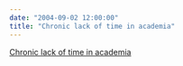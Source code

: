 ```yaml
---
date: "2004-09-02 12:00:00"
title: "Chronic lack of time in academia"
---
```


[Chronic lack of time in academia](/lemire/blog/2004/09-02-chronic-lack-of-time-in-academia)

